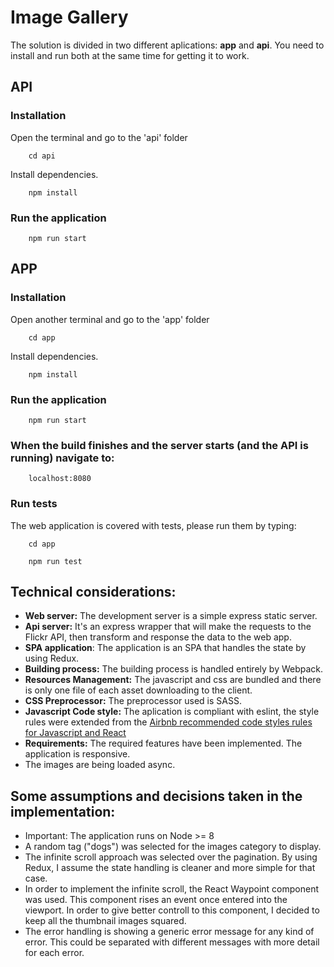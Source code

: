 # Image Gallery

The solution is divided in two different aplications: **app** and **api**. You need to install and run both at the same time for getting it to work.

## API

### Installation
Open the terminal and go to the 'api' folder
```
    cd api
```
Install dependencies.
```
    npm install
```

### Run the application
```
    npm run start
```
## APP
### Installation
Open another terminal and go to the 'app' folder
```
    cd app
```
Install dependencies.
```
    npm install
```

### Run the application
```
    npm run start
```

### When the build finishes and the server starts (and the API is running) navigate to:
```
    localhost:8080
```

### Run tests
The web application is covered with tests, please run them by typing:
```
    cd app
```
```
    npm run test
```

## Technical considerations:

* **Web server:** The development server is a simple express static server.
* **Api server:** It's an express wrapper that will make the requests to the Flickr API, then transform and response the data to the web app.
* **SPA application**: The application is an SPA that handles the state by using Redux.
* **Building process:** The building process is handled entirely by Webpack.
* **Resources Management:** The javascript and css are bundled and there is only one file of each asset downloading to the client.
* **CSS Preprocessor:** The preprocessor used is SASS.
* **Javascript Code style:** The aplication is compliant with eslint, the style rules were extended from the [Airbnb recommended code styles rules for Javascript and React](https://github.com/airbnb/javascript)
* **Requirements:** The required features have been implemented. The application is responsive.
* The images are being loaded async.

## Some assumptions and decisions taken in the implementation:
- Important: The application runs on Node >= 8
- A random tag ("dogs") was selected for the images category to display.
- The infinite scroll approach was selected over the pagination. By using Redux, I assume the state handling is cleaner and more simple for that case. 
- In order to implement the infinite scroll, the React Waypoint component was used. This component rises an event once entered into the viewport. In order to give better controll to this component, I decided to keep all the thumbnail images squared.
- The error handling is showing a generic error message for any kind of error. This could be separated with different messages with more detail for each error.


